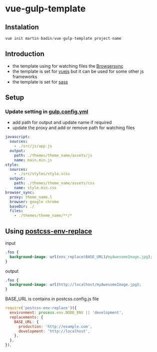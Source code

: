 # vue-gulp-template

## Instalation

```js
vue init martin-badin/vue-gulp-template project-name
```

## Introduction

* the template using for watching files the [Browsersync](https://browsersync.io/)
* the template is set for [vuejs](https://vuejs.org) but it can be used for some other js frameworks
* the template is set for [sass](https://sass-lang.com/)

## Setup

### Update setting in [gulp.config.yml](https://github.com/martin-badin/vue-gulp-template/blob/master/gulp.config.yml)

* add path for output and update name if required
* update the proxy and add or remove path for watching files

```yaml
javascript:
  sources:
    - ./src/js/app.js
  output:
    path: ./themes/theme_name/assets/js
    name: main.min.js
style:
  sources:
    - ./src/styles/style.scss
  output:
    path: ./themes/theme_name/assets/css
    name: style.min.css
browser_sync:
  proxy: theme_name.l
  browser: google chrome
  baseDir: ./
  files:
    - ./themes/theme_name/**/*
```

## Using [postcss-env-replace](https://github.com/stehefan/postcss-env-replace)

input

```css
.foo {
  background-image: url(env_replace(BASE_URL)/myAwesomeImage.jpg);
}
```

output

```css
.foo {
  background-image: url(http://localhost/myAwesomeImage.jpg);
}
```

BASE_URL is contains in postcss.config.js file

```js
require('postcss-env-replace')({
  environment: process.env.NODE_ENV || 'development',
  replacements: {
    BASE_URL: {
      production: 'http://example.com',
      development: 'http://localhost',
    },
  },
}),
```

